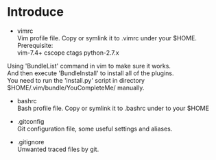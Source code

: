 Introduce
=====
  
- vimrc  
Vim profile file. Copy or symlink it to .vimrc under your $HOME.  
Prerequisite:  
vim-7.4+    cscope    ctags    python-2.7.x  
  
Using 'BundleList' command in vim to make sure it works.  
And then execute 'BundleInstall' to install all of the plugins.  
You need to run the 'install.py' script in directory $HOME/.vim/bundle/YouCompleteMe/ manually.  
   
- bashrc  
Bash profile file. Copy or symlink it to .bashrc under to your $HOME  
  
- .gitconfig  
Git configuration file, some useful settings and aliases.  
  
- .gitignore  
Unwanted traced files by git.  
  

